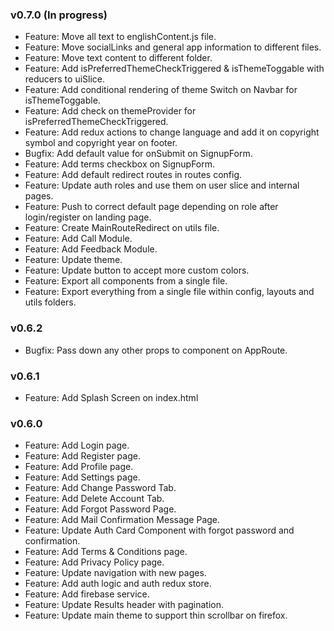 ### v0.7.0 (In progress)

-   Feature: Move all text to englishContent.js file.
-   Feature: Move socialLinks and general app information to different files.
-   Feature: Move text content to different folder.
-   Feature: Add isPreferredThemeCheckTriggered & isThemeToggable with reducers to uiSlice.
-   Feature: Add conditional rendering of theme Switch on Navbar for isThemeToggable.
-   Feature: Add check on themeProvider for isPreferredThemeCheckTriggered.
-   Feature: Add redux actions to change language and add it on copyright symbol and copyright year on footer.
-   Bugfix: Add default value for onSubmit on SignupForm.
-   Feature: Add terms checkbox on SignupForm.
-   Feature: Add default redirect routes in routes config.
-   Feature: Update auth roles and use them on user slice and internal pages.
-   Feature: Push to correct default page depending on role after login/register on landing page.
-   Feature: Create MainRouteRedirect on utils file.
-   Feature: Add Call Module.
-   Feature: Add Feedback Module.
-   Feature: Update theme.
-   Feature: Update button to accept more custom colors.
-   Feature: Export all components from a single file.
-   Feature: Export everything from a single file within config, layouts and utils folders.

### v0.6.2

-   Bugfix: Pass down any other props to component on AppRoute.

### v0.6.1

-   Feature: Add Splash Screen on index.html

### v0.6.0

-   Feature: Add Login page.
-   Feature: Add Register page.
-   Feature: Add Profile page.
-   Feature: Add Settings page.
-   Feature: Add Change Password Tab.
-   Feature: Add Delete Account Tab.
-   Feature: Add Forgot Password Page.
-   Feature: Add Mail Confirmation Message Page.
-   Feature: Update Auth Card Component with forgot password and confirmation.
-   Feature: Add Terms & Conditions page.
-   Feature: Add Privacy Policy page.
-   Feature: Update navigation with new pages.
-   Feature: Add auth logic and auth redux store.
-   Feature: Add firebase service.
-   Feature: Update Results header with pagination.
-   Feature: Update main theme to support thin scrollbar on firefox.
